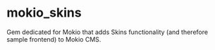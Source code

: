 mokio_skins
===========

Gem dedicated for Mokio that adds Skins functionality (and therefore sample frontend) to Mokio CMS.
